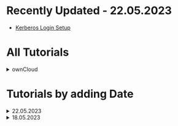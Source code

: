 # Recently Updated - 22.05.2023
  * [Kerberos Login Setup]

# All Tutorials
<details>
    <summary>ownCloud</summary>
    <blockquote>
    <details>
      <summary>Installation</summary>
    </details>
    <details>
      <summary>Kerberos</summary>

  * [Kerberos Login Setup]
    </details>
    </blockquote>
</details>

# Tutorials by adding Date

<details>
  <summary>22.05.2023</summary>
  
* [nothing]
</details>

<details>
  <summary>18.05.2023</summary>

* [Kerberos Login Setup]
* [build active directory server on hetzner]
</details>


[nothing]: https://github.com/GeraldLeikam/tutorials/blob/master/
[build active directory server on hetzner]: https://github.com/GeraldLeikam/tutorials/blob/master/guides/windows_server_2022/build_active_directory_on_hetzner.md
[Kerberos Login Setup]: https://github.com/GeraldLeikam/tutorials/blob/master/guides/ownCloud/kerberos/login_setup.md
